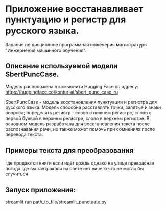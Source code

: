 # Приложение восстанавливает пунктуацию и регистр для русского языка.

Задание по дисциплине программная инженерия магистратуры "Инжернения машинного обучения".

## Описание используемой модели SbertPuncCase.

Модель расположена в комьюнити Hugging Face по адресу:
https://huggingface.co/kontur-ai/sbert_punc_case_ru

SbertPuncCase - модель восстановления пунктуации и регистра для русского языка. Модель способна расставлять точки, запятые и знаки вопроса; определять регистр - слово в нижнем регистре, слово с первой буквой в верхнем регистре, слово в верхнем регистре. В основном модель разработана для восстановления текста после распознавания речи, но также может помочь при сомнениях после перевода текста.

## Примеры текста для преобразования

где продаются книги если идёт дождь
однако на улице прекрасная погода
где вы завтракали
на свете нет ничего что не могло бы случиться

## Запуск приложения:

streamlit run path_to_file/streamlit_punctuate.py
